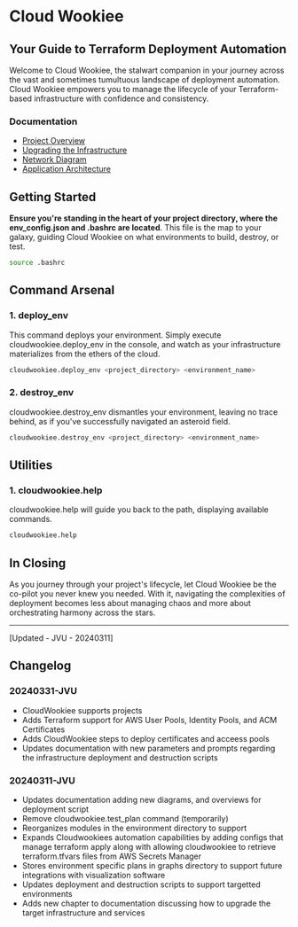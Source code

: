 # Cloud Wookiee
## Your Guide to Terraform Deployment Automation
Welcome to Cloud Wookiee, the stalwart companion in your journey across the vast and sometimes tumultuous landscape of deployment automation. Cloud Wookiee empowers you to manage the lifecycle of your Terraform-based infrastructure with confidence and consistency.
 
### Documentation
- [Project Overview](docs/project-overview.md)
- [Upgrading the Infrastructure](docs/upgrading-the-infrastructure.md)
- [Network Diagram](docs/assets/20240311_target-network-diagram.jpg)
- [Application Architecture](docs/assets/20240311_target-service-diagram.jpg)

## Getting Started
**Ensure you're standing in the heart of your project directory, where the env_config.json and .bashrc are located**. This file is the map to your galaxy, guiding Cloud Wookiee on what environments to build, destroy, or test.
``` bash
source .bashrc
```
## Command Arsenal
### 1. deploy_env 
This command deploys your environment. Simply execute cloudwookiee.deploy_env in the console, and watch as your infrastructure materializes from the ethers of the cloud.
``` bash
cloudwookiee.deploy_env <project_directory> <environment_name>
```
### 2. destroy_env
cloudwookiee.destroy_env dismantles your environment, leaving no trace behind, as if you've successfully navigated an asteroid field.

``` bash
cloudwookiee.destroy_env <project_directory> <environment_name>
```

## Utilities
### 1. cloudwookiee.help
cloudwookiee.help will guide you back to the path, displaying available commands.

``` bash
cloudwookiee.help
```

## In Closing
As you journey through your project's lifecycle, let Cloud Wookiee be the co-pilot you never knew you needed. With it, navigating the complexities of deployment becomes less about managing chaos and more about orchestrating harmony across the stars.

---
[Updated - JVU - 20240311]

## Changelog 

### 20240331-JVU
* CloudWookiee supports projects
* Adds Terraform support for AWS User Pools, Identity Pools, and ACM Certificates
* Adds CloudWookiee steps to deploy certificates and acceess pools
* Updates documentation with new parameters and prompts regarding the infrastructure deployment and destruction scripts

### 20240311-JVU
* Updates documentation adding new diagrams, and overviews for deployment script
* Remove cloudwookiee.test_plan command (temporarily) 
* Reorganizes modules in the environment directory to support 
* Expands Cloudwookiees automation capabilities by adding configs that manage terraform apply along with allowing cloudwookiee to retrieve terraform.tfvars files from AWS Secrets Manager
* Stores environment specific plans in graphs directory to support future integrations with visualization software
* Updates deployment and destruction scripts to support targetted environments 
* Adds new chapter to documentation discussing how to upgrade the target infrastructure and services